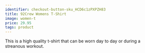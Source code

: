 ```yaml
---
identifier: checkout-button-sku_HCD6c1zPXPZH83
title: 92Crew Womens T-Shirt
image: women-t
price: 29.95
tags: product
---
```

This is a high quality t-shirt that can be worn day to day or during a streanous workout.
